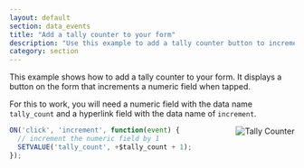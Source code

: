 ```yaml
---
layout: default
section: data_events
title: "Add a tally counter to your form"
description: "Use this example to add a tally counter button to increment a numeric field"
category: section
---
```


This example shows how to add a tally counter to your form. It displays a button on the form that increments a numeric field when tapped.

For this to work, you will need a numeric field with the data name `tally_count` and a hyperlink field with the data name of `increment`.

<img src="https://cldup.com/pC31hLCWn0.gif" alt="Tally Counter" style="float: right; margin-left: 40px;" />

```js
ON('click', 'increment', function(event) {
  // increment the numeric field by 1
  SETVALUE('tally_count', +$tally_count + 1);
});
```
